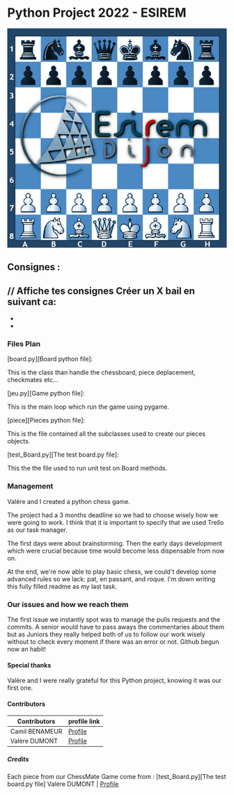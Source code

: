 # Python Project 2022 - ESIREM
![Banner](images/Banner.jpg)

## Consignes :
// Affiche tes consignes
Créer un X bail en suivant ca:
 -
 -
 -

### Files Plan
[board.py][Board python file]:

This is the class than handle the chessboard, piece deplacement, checkmates etc...

[jeu.py][Game python file]:

This is the main loop which run the game using pygame.

[piece][Pieces python file]:

This is the file contained all the subclasses used to create our pieces objects.

[test_Board.py][The test board.py file]:

This the the file used to run unit test on Board methods.

### Management

Valère and I created a python chess game.

The project had a 3 months deadline so we had to choose wisely how we were going to work.
I think that it is important to specify that we used Trello as our task manager.

The first days were about brainstorming. 
Then the early days development which were crucial because time would become less dispensable from now on.

At the end, we're now able to play basic chess, we could't develop some advanced rules so we lack: pat, en passant, and roque.
I'm down writing this fully filled readme as my last task. 



### Our issues and how we reach them

The first issue we instantly spot was to manage the pulls requests and the commits.
A senior would have to pass aways the commentaries about them but as Juniors they really helped both of us to follow our work wisely without to check every moment if there was an error or not. Github begun now an habit!


#### Special thanks
Valère and I were really grateful for this Python project, knowing it was our first one.


#### Contributors

| Contributors | profile link |
| ------ | ------ |
| Camil BENAMEUR | [Profile](https://github.com/camilbenameur)  |
| Valère DUMONT | [Profile](https://github.com/Valeredeterre)  |


##### Credits

Each piece from our ChessMate Game come from : [test_Board.py][The test board.py file] Valère DUMONT | [Profile](https://github.com/Valeredeterre)
